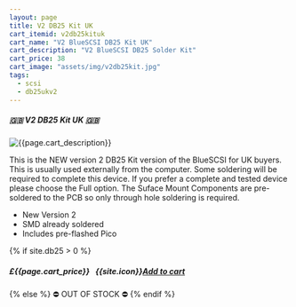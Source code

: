 ```yaml
---
layout: page
title: V2 DB25 Kit UK
cart_itemid: v2db25kituk
cart_name: "V2 BlueSCSI DB25 Kit UK"
cart_description: "V2 BlueSCSI DB25 Solder Kit"
cart_price: 38
cart_image: "assets/img/v2db25kit.jpg"
tags: 
  - scsi
  - db25ukv2
---
```


##### 🇬🇧 V2 DB25 Kit UK 🇬🇧

![{{page.cart_description}}]({{page.cart_image}})

This is the NEW version 2 DB25 Kit version of the BlueSCSI for UK buyers. This is usually used externally from the computer. Some soldering will be required to complete this device. If you prefer a complete and tested device please choose the Full option. The Suface Mount Components are pre-soldered to the PCB so only through hole soldering is required.

* New Version 2
* SMD already soldered
* Includes pre-flashed Pico

{% if site.db25 > 0 %}
##### £{{page.cart_price}} &nbsp; {{site.icon}}[Add to cart](/cart#{{page.cart_itemid}})
{% else %}
&#9940; OUT OF STOCK &#9940;
{% endif %}